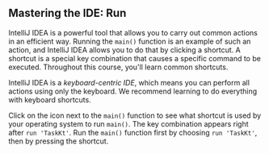 ## Mastering the IDE: Run

IntelliJ IDEA is a powerful tool that allows you to carry out common actions
in an efficient way. Running the `main()` function is an example of such an
action, and IntelliJ IDEA allows you to do that by clicking a shortcut. A
shortcut is a special key combination that causes a specific command to be
executed. Throughout this course, you'll learn common shortcuts.

IntelliJ IDEA is a *keyboard-centric IDE*, which means you can perform all
actions using only the keyboard. We recommend learning to do everything
with keyboard shortcuts.

Click on the icon next to the `main()` function to see what shortcut is
used by your operating system to run `main()`. The key combination appears
right after `run 'TaskKt'`. Run the `main()` function first by choosing
`run 'TaskKt'`, then by pressing the shortcut.
